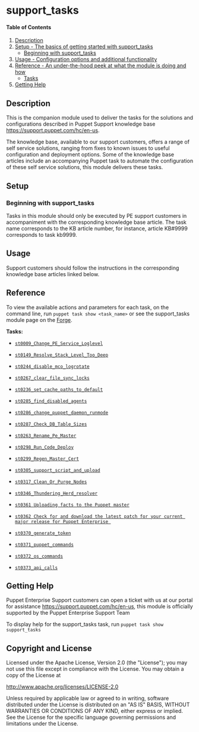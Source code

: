 # support_tasks

#### Table of Contents

1. [Description](#description)
2. [Setup - The basics of getting started with support_tasks](#setup)
    * [Beginning with support_tasks](#beginning-with-support_tasks)
3. [Usage - Configuration options and additional functionality](#usage)
4. [Reference - An under-the-hood peek at what the module is doing and how](#reference)
    * [Tasks](#tasks)
5. [Getting Help](#getting-help)

## Description

This is the companion module used to deliver the tasks for the solutions and configurations described in Puppet Support knowledge base <https://support.puppet.com/hc/en-us>.

The knowledge base, available to our support customers, offers a range of self service solutions, ranging from fixes to known issues to  useful configuration and deployment options. Some of the knowledge base articles include an accompanying Puppet task to automate the configuration of these self service solutions, this module delivers these tasks.


## Setup

### Beginning with support_tasks

Tasks in this module should only be executed by PE support customers in accompaniment with the corresponding knowledge base article. The task name corresponds to the KB article number, for instance, article KB#9999 corresponds to task kb9999.

## Usage

Support customers should follow the instructions in the corresponding knowledge base articles linked below.


## Reference

To view the available actions and parameters for each task, on the command line, run `puppet task show <task_name>` or see the support\_tasks module page on the [Forge](https://forge.puppet.com/puppetlabs/support_tasks/tasks).

**Tasks:**

* [`st0009_Change_PE_Service_Loglevel`](https://support.puppet.com/hc/en-us/articles/115000177368)

* [`st0149_Resolve_Stack_Level_Too_Deep`](https://support.puppet.com/hc/en-us/articles/218763948)

* [`st0244_disable_mco_logrotate`](https://support.puppet.com/hc/en-us/articles/360002051354)

* [`st0267_clear_file_sync_locks`](https://support.puppet.com/hc/en-us/articles/360003883933)

* [`st0236_set_cache_paths_to_default`](https://support.puppet.com/hc/en-us/articles/360001060434)

* [`st0285_find_disabled_agents`](https://support.puppet.com/hc/en-us/articles/360006717334)

* [`st0286_change_puppet_daemon_runmode`](https://support.puppet.com/hc/en-us/articles/360006721014)

* [`st0287_Check_DB_Table_Sizes`](https://support.puppet.com/hc/en-us/articles/360006922673)

* [`st0263_Rename_Pe_Master`](https://support.puppet.com/hc/en-us/articles/360003489634)

* [`st0298_Run_Code_Deploy`](https://support.puppet.com/hc/en-us/articles/360008192734)

* [`st0299_Regen_Master_Cert`](https://support.puppet.com/hc/en-us/articles/360008505193)

* [`st0305_support_script_and_upload`](https://support.puppet.com/hc/en-us/articles/360009970114)

* [`st0317_Clean_Or_Purge_Nodes`](https://support.puppet.com/hc/en-us/articles/360012551294)

* [`st0346_Thundering_Herd_resolver`](https://support.puppet.com/hc/en-us/articles/360023988353)

* [`st0361 Uploading facts to the Puppet master`](https://support.puppet.com/hc/en-us/articles/360036136533)

* [`st0362 Check for and download the latest patch for your current major release for Puppet Enterprise `](https://support.puppet.com/hc/en-us/articles/360036141593 )

* [`st0370_generate_token`](https://support.puppet.com/hc/en-us/articles/360040226053)

* [`st0371_puppet_commands`](https://support.puppet.com/hc/en-us/articles/360039726314)

* [`st0372_os_commands`](https://support.puppet.com/hc/en-us/articles/360040232993)

* [`st0373_api_calls`](https://support.puppet.com/hc/en-us/articles/360040234893)

## Getting Help

Puppet Enterprise Support customers can open a ticket with us at our portal for assistance <https://support.puppet.com/hc/en-us>, this module is officially supported by the Puppet Enterprise Support Team

To display help for the support\_tasks task, run `puppet task show support_tasks`

## Copyright and License

Licensed under the Apache License, Version 2.0 (the "License"); you may not use this file except in compliance with the License. You may obtain a copy of the License at

<http://www.apache.org/licenses/LICENSE-2.0>

Unless required by applicable law or agreed to in writing, software distributed under the License is distributed on an "AS IS" BASIS, WITHOUT WARRANTIES OR CONDITIONS OF ANY KIND, either express or implied. See the License for the specific language governing permissions and limitations under the License.
